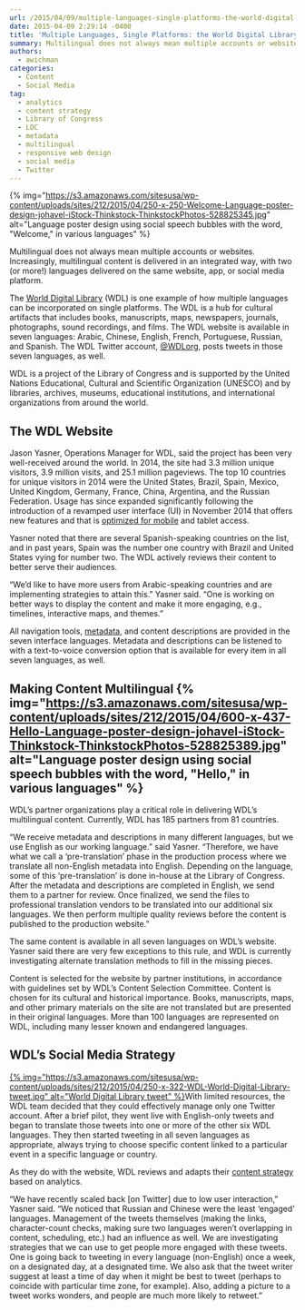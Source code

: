 ```yaml
---
url: /2015/04/09/multiple-languages-single-platforms-the-world-digital-library/
date: 2015-04-09 2:29:14 -0400
title: 'Multiple Languages, Single Platforms: the World Digital Library'
summary: Multilingual does not always mean multiple accounts or websites. Increasingly, multilingual content is delivered in an integrated way, with two (or more!) languages delivered on the same website, app, or social media platform. The World Digital Library (WDL) is one example of how multiple languages can be incorporated on single platforms. The WDL is a
authors:
  - awichman
categories:
  - Content
  - Social Media
tag:
  - analytics
  - content strategy
  - Library of Congress
  - LOC
  - metadata
  - multilingual
  - responsive web design
  - social media
  - Twitter
---
```


{% img="https://s3.amazonaws.com/sitesusa/wp-content/uploads/sites/212/2015/04/250-x-250-Welcome-Language-poster-design-johavel-iStock-Thinkstock-ThinkstockPhotos-528825345.jpg" alt="Language poster design using social speech bubbles with the word, "Welcome," in various languages" %} 

Multilingual does not always mean multiple accounts or websites. Increasingly, multilingual content is delivered in an integrated way, with two (or more!) languages delivered on the same website, app, or social media platform.

The [World Digital Library](http://www.wdl.org/en/) (WDL) is one example of how multiple languages can be incorporated on single platforms. The WDL is a hub for cultural artifacts that includes books, manuscripts, maps, newspapers, journals, photographs, sound recordings, and films. The WDL website is available in seven languages: Arabic, Chinese, English, French, Portuguese, Russian, and Spanish. The WDL Twitter account, [@WDLorg](https://twitter.com/WDLorg), posts tweets in those seven languages, as well.

WDL is a project of the Library of Congress and is supported by the United Nations Educational, Cultural and Scientific Organization (UNESCO) and by libraries, archives, museums, educational institutions, and international organizations from around the world.

## The WDL Website

Jason Yasner, Operations Manager for WDL, said the project has been very well-received around the world. In 2014, the site had 3.3 million unique visitors, 3.9 million visits, and 25.1 million pageviews. The top 10 countries for unique visitors in 2014 were the United States, Brazil, Spain, Mexico, United Kingdom, Germany, France, China, Argentina, and the Russian Federation. Usage has since expanded significantly following the introduction of a revamped user interface (UI) in November 2014 that offers new features and that is [optimized for mobile](https://www.WHATEVER/tag/responsive-web-design/) and tablet access.

Yasner noted that there are several Spanish-speaking countries on the list, and in past years, Spain was the number one country with Brazil and United States vying for number two. The WDL actively reviews their content to better serve their audiences.

“We’d like to have more users from Arabic-speaking countries and are implementing strategies to attain this.” Yasner said. “One is working on better ways to display the content and make it more engaging, e.g., timelines, interactive maps, and themes.”

All navigation tools, [metadata](https://www.WHATEVER/tag/metadata/), and content descriptions are provided in the seven interface languages. Metadata and descriptions can be listened to with a text-to-voice conversion option that is available for every item in all seven languages, as well.

## Making Content Multilingual {% img="https://s3.amazonaws.com/sitesusa/wp-content/uploads/sites/212/2015/04/600-x-437-Hello-Language-poster-design-johavel-iStock-Thinkstock-ThinkstockPhotos-528825389.jpg" alt="Language poster design using social speech bubbles with the word, "Hello," in various languages" %} 

WDL’s partner organizations play a critical role in delivering WDL’s multilingual content. Currently, WDL has 185 partners from 81 countries.

“We receive metadata and descriptions in many different languages, but we use English as our working language.” said Yasner. “Therefore, we have what we call a ‘pre-translation’ phase in the production process where we translate all non-English metadata into English. Depending on the language, some of this ‘pre-translation’ is done in-house at the Library of Congress. After the metadata and descriptions are completed in English, we send them to a partner for review. Once finalized, we send the files to professional translation vendors to be translated into our additional six languages. We then perform multiple quality reviews before the content is published to the production website.”

The same content is available in all seven languages on WDL’s website. Yasner said there are very few exceptions to this rule, and WDL is currently investigating alternate translation methods to fill in the missing pieces.

Content is selected for the website by partner institutions, in accordance with guidelines set by WDL’s Content Selection Committee. Content is chosen for its cultural and historical importance. Books, manuscripts, maps, and other primary materials on the site are not translated but are presented in their original languages. More than 100 languages are represented on WDL, including many lesser known and endangered languages.

## WDL’s Social Media Strategy

[{% img="https://s3.amazonaws.com/sitesusa/wp-content/uploads/sites/212/2015/04/250-x-322-WDL-World-Digital-Library-tweet.jpg" alt="World Digital Library tweet" %}](https://s3.amazonaws.com/sitesusa/wp-content/uploads/sites/212/2015/04/644-x-830-WDL-World-Digital-Library-tweet.jpg)With limited resources, the WDL team decided that they could effectively manage only one Twitter account. After a brief pilot, they went live with English-only tweets and began to translate those tweets into one or more of the other six WDL languages. They then started tweeting in all seven languages as appropriate, always trying to choose specific content linked to a particular event in a specific language or country.

As they do with the website, WDL reviews and adapts their [content strategy](https://www.WHATEVER/2015/03/23/the-content-corner-building-a-content-strategy/) based on analytics.

“We have recently scaled back [on Twitter] due to low user interaction,” Yasner said. “We noticed that Russian and Chinese were the least ‘engaged’ languages. Management of the tweets themselves (making the links, character-count checks, making sure two languages weren&#8217;t overlapping in content, scheduling, etc.) had an influence as well. We are investigating strategies that we can use to get people more engaged with these tweets. One is going back to tweeting in every language (non-English) once a week, on a designated day, at a designated time. We also ask that the tweet writer suggest at least a time of day when it might be best to tweet (perhaps to coincide with particular time zone, for example). Also, adding a picture to a tweet works wonders, and people are much more likely to retweet.”